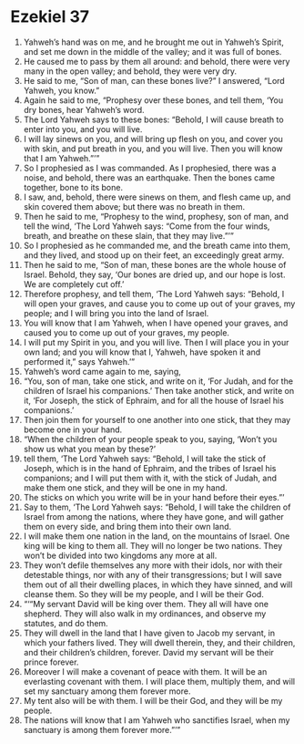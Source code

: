 ﻿
# Ezekiel 37
1. Yahweh’s hand was on me, and he brought me out in Yahweh’s Spirit, and set me down in the middle of the valley; and it was full of bones. 
2. He caused me to pass by them all around: and behold, there were very many in the open valley; and behold, they were very dry. 
3. He said to me, “Son of man, can these bones live?” I answered, “Lord Yahweh, you know.” 
4. Again he said to me, “Prophesy over these bones, and tell them, ‘You dry bones, hear Yahweh’s word. 
5. The Lord Yahweh says to these bones: “Behold, I will cause breath to enter into you, and you will live. 
6. I will lay sinews on you, and will bring up flesh on you, and cover you with skin, and put breath in you, and you will live. Then you will know that I am Yahweh.”’” 
7. So I prophesied as I was commanded. As I prophesied, there was a noise, and behold, there was an earthquake. Then the bones came together, bone to its bone. 
8. I saw, and, behold, there were sinews on them, and flesh came up, and skin covered them above; but there was no breath in them. 
9. Then he said to me, “Prophesy to the wind, prophesy, son of man, and tell the wind, ‘The Lord Yahweh says: “Come from the four winds, breath, and breathe on these slain, that they may live.”’” 
10. So I prophesied as he commanded me, and the breath came into them, and they lived, and stood up on their feet, an exceedingly great army. 
11. Then he said to me, “Son of man, these bones are the whole house of Israel. Behold, they say, ‘Our bones are dried up, and our hope is lost. We are completely cut off.’ 
12. Therefore prophesy, and tell them, ‘The Lord Yahweh says: “Behold, I will open your graves, and cause you to come up out of your graves, my people; and I will bring you into the land of Israel. 
13. You will know that I am Yahweh, when I have opened your graves, and caused you to come up out of your graves, my people. 
14. I will put my Spirit in you, and you will live. Then I will place you in your own land; and you will know that I, Yahweh, have spoken it and performed it,” says Yahweh.’” 
15. Yahweh’s word came again to me, saying, 
16. “You, son of man, take one stick, and write on it, ‘For Judah, and for the children of Israel his companions.’ Then take another stick, and write on it, ‘For Joseph, the stick of Ephraim, and for all the house of Israel his companions.’ 
17. Then join them for yourself to one another into one stick, that they may become one in your hand. 
18. “When the children of your people speak to you, saying, ‘Won’t you show us what you mean by these?’ 
19. tell them, ‘The Lord Yahweh says: “Behold, I will take the stick of Joseph, which is in the hand of Ephraim, and the tribes of Israel his companions; and I will put them with it, with the stick of Judah, and make them one stick, and they will be one in my hand. 
20. The sticks on which you write will be in your hand before their eyes.”’ 
21. Say to them, ‘The Lord Yahweh says: “Behold, I will take the children of Israel from among the nations, where they have gone, and will gather them on every side, and bring them into their own land. 
22. I will make them one nation in the land, on the mountains of Israel. One king will be king to them all. They will no longer be two nations. They won’t be divided into two kingdoms any more at all. 
23. They won’t defile themselves any more with their idols, nor with their detestable things, nor with any of their transgressions; but I will save them out of all their dwelling places, in which they have sinned, and will cleanse them. So they will be my people, and I will be their God. 
24. “‘“My servant David will be king over them. They all will have one shepherd. They will also walk in my ordinances, and observe my statutes, and do them. 
25. They will dwell in the land that I have given to Jacob my servant, in which your fathers lived. They will dwell therein, they, and their children, and their children’s children, forever. David my servant will be their prince forever. 
26. Moreover I will make a covenant of peace with them. It will be an everlasting covenant with them. I will place them, multiply them, and will set my sanctuary among them forever more. 
27. My tent also will be with them. I will be their God, and they will be my people. 
28. The nations will know that I am Yahweh who sanctifies Israel, when my sanctuary is among them forever more.”’” 
